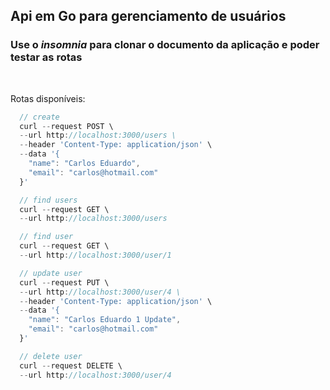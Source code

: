  ## Api em Go para gerenciamento de usuários
 ### Use o ***insomnia*** para clonar o documento da aplicação e poder testar as rotas

<br />
 <p>
  Rotas disponíveis:
 </p>

```ts
  // create
  curl --request POST \
  --url http://localhost:3000/users \
  --header 'Content-Type: application/json' \
  --data '{
	"name": "Carlos Eduardo",
	"email": "carlos@hotmail.com"
  }'

  // find users
  curl --request GET \
  --url http://localhost:3000/users

  // find user
  curl --request GET \
  --url http://localhost:3000/user/1

  // update user
  curl --request PUT \
  --url http://localhost:3000/user/4 \
  --header 'Content-Type: application/json' \
  --data '{
	"name": "Carlos Eduardo 1 Update",
	"email": "carlos@hotmail.com"
  }'

  // delete user
  curl --request DELETE \
  --url http://localhost:3000/user/4

```